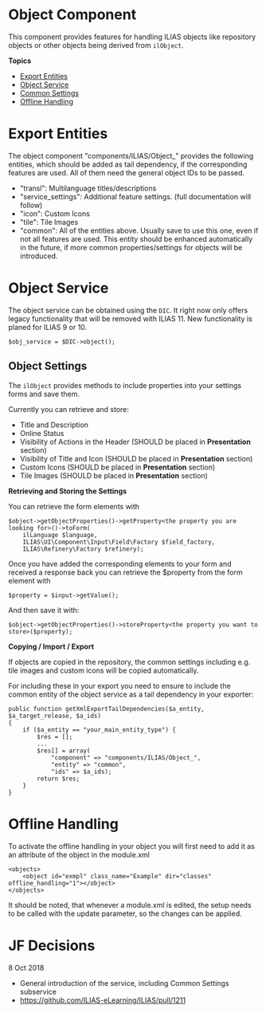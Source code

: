# Object Component

This component provides features for handling ILIAS objects like repository
objects or other objects being derived from `ilObject`.

**Topics**

- [Export Entities](#Export-Entities)
- [Object Service](#Object-Service)
- [Common Settings](#Object-Settings)
- [Offline Handling](#Offline-Handling)


# Export Entities

The object component "components/ILIAS/Object_" provides the following entities, which
should be added as tail dependency, if the corresponding features are used.
All of them need the general object IDs to be passed.

- "transl": Multilanguage titles/descriptions
- "service_settings": Additional feature settings. (full documentation will follow)
- "icon": Custom Icons
- "tile": Tile Images
- "common": All of the entities above. Usually save to use this one,
even if not all features are used. This entity should be enhanced automatically
in the future, if more common properties/settings for objects will be introduced.

# Object Service


The object service can be obtained using the `DIC`. It right now only offers legacy
functionality that will be removed with ILIAS 11. New functionality is planed for
ILIAS 9 or 10.

```
$obj_service = $DIC->object();
```

## Object Settings

The `ilObject` provides methods to include properties into your settings
forms and save them.

Currently you can retrieve and store:
* Title and Description
* Online Status
* Visibility of Actions in the Header (SHOULD be placed in **Presentation** section)
* Visibility of Title and Icon (SHOULD be placed in **Presentation** section)
* Custom Icons (SHOULD be placed in **Presentation** section)
* Tile Images (SHOULD be placed in **Presentation** section)

**Retrieving and Storing the Settings**

You can retrieve the form elements with

```
$object->getObjectProperties()->getProperty<the property you are looking for>()->toForm(
    ilLanguage $language,
    ILIAS\UI\Component\Input\Field\Factory $field_factory,
    ILIAS\Refinery\Factory $refinery);
```

Once you have added the corresponding elements to your form and received a
response back you can retrieve the $property from the form element with

```
$property = $input->getValue();
```

And then save it with:

```
$object->getObjectProperties()->storeProperty<the property you want to store>($property);
```


**Copying / Import / Export**

If objects are copied in the repository, the common settings including e.g.
tile images and custom icons will be copied automatically.

For including these in your export you need to ensure to include the common
entity of the object service as a tail dependency in your exporter:

```
public function getXmlExportTailDependencies($a_entity, $a_target_release, $a_ids)
{
    if ($a_entity == "your_main_entity_type") {
        $res = [];
        ...
        $res[] = array(
            "component" => "components/ILIAS/Object_",
            "entity" => "common",
            "ids" => $a_ids);
        return $res;
    }
}
```

# Offline Handling

To activate the offline handling in your object you will first need to add
it as an attribute of the object in the module.xml

```
<objects>
    <object id="exmpl" class_name="Example" dir="classes" offline_handling="1"></object>
</objects>
```

It should be noted, that whenever a module.xml is edited, the setup needs to be
called with the update parameter, so the changes can be applied.


# JF Decisions

8 Oct 2018

- General introduction of the service, including Common Settings subservice
- https://github.com/ILIAS-eLearning/ILIAS/pull/1211
